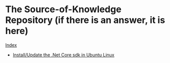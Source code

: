 # The Source-of-Knowledge Repository (if there is an answer, it is here)
[Index](README.md)

- [Install/Update the .Net Core sdk in Ubuntu Linux](upgrade-netcore-sdk-linux.md)
